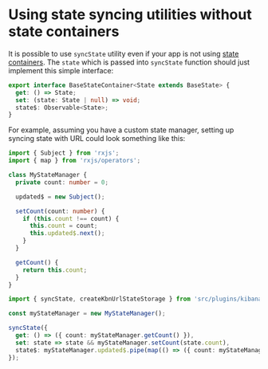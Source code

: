 # Using state syncing utilities without state containers

It is possible to use `syncState` utility even if your app is not using [state containers](../state_containers).
The `state` which is passed into `syncState` function should just implement this simple interface:

```ts
export interface BaseStateContainer<State extends BaseState> {
  get: () => State;
  set: (state: State | null) => void;
  state$: Observable<State>;
}
```

For example, assuming you have a custom state manager, setting up syncing state with URL could look something like this:

```ts
import { Subject } from 'rxjs';
import { map } from 'rxjs/operators';

class MyStateManager {
  private count: number = 0;

  updated$ = new Subject();

  setCount(count: number) {
    if (this.count !== count) {
      this.count = count;
      this.updated$.next();
    }
  }

  getCount() {
    return this.count;
  }
}

import { syncState, createKbnUrlStateStorage } from 'src/plugins/kibana_utils/public';

const myStateManager = new MyStateManager();

syncState({
  get: () => ({ count: myStateManager.getCount() }),
  set: state => state && myStateManager.setCount(state.count),
  state$: myStateManager.updated$.pipe(map(() => ({ count: myStateManager.getCount() }))),
});
```
